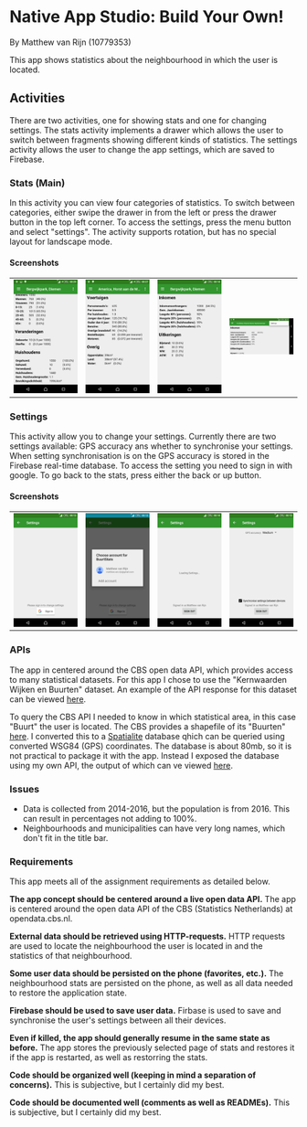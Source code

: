 # Native App Studio: Build Your Own!
By Matthew van Rijn (10779353)

This app shows statistics about the neighbourhood in which the user is located.

## Activities
There are two activities, one for showing stats and one for changing settings. The stats activity implements a drawer which allows the user to switch between fragments showing different kinds of statistics. The settings activity allows the user to change the app settings, which are saved to Firebase.

### Stats (Main)
In this activity you can view four categories of statistics. To switch between categories, either swipe the drawer in from the left or press the drawer button in the top left corner. To access the settings, press the menu button and select "settings". The activity supports rotation, but has no special layout for landscape mode.

#### Screenshots
<table>
	<tr>
		<td><img src="doc/stats_demographics.png" width="200"></td>
		<td><img src="doc/stats_misc.png" width="200"></td>
		<td><img src="doc/stats_money.png" width="200"></td>
		<td><img src="doc/stats_landscape_with_options.png" width="200"></td>
	</tr>
</table>

### Settings
This activity allow you to change your settings. Currently there are two settings available: GPS accuracy ans whether to synchronise your settings. When setting synchronisation is on the GPS accuracy is stored in the Firebase real-time database. To access the setting you need to sign in with google. To go back to the stats, press either the back or up button.

#### Screenshots
<table>
	<tr>
		<td><img src="doc/set_signedout.png" width="200"></td>
		<td><img src="doc/set_signingin.png" width="200"></td>
		<td><img src="doc/set_loading.png" width="200"></td>
		<td><img src="doc/set_signedin.png" width="200"></td>		
	</tr>
</table>

### APIs
The app in centered around the CBS open data API, which provides access to many statistical datasets. For this app I chose to use the "Kernwaarden Wijken en Buurten" dataset. An example of the API response for this dataset can be viewed [here](http://opendata.cbs.nl/ODataApi/odata/83487NED/TypedDataSet?$filter=WijkenEnBuurten%20eq%20%27BU06130309%27). 

To query the CBS API I needed to know in which statistical area, in this case "Buurt" the user is located. The CBS provides a shapefile of its "Buurten" [here](https://www.cbs.nl/nl-nl/dossier/nederland-regionaal/geografische%20data/wijk-en-buurtkaart-2016). I converted this to a [Spatialite](https://www.gaia-gis.it/gaia-sins/) database qhich can be queried using converted WSG84 (GPS) coordinates. The database is about 80mb, so it is not practical to package it with the app. Instead I exposed the database using my own API, the output of which can ve viewed [here](https://www.mjvrijn.nl/api/buurt.php?lat=52.355&lon=4.955).

### Issues
- Data is collected from 2014-2016, but the population is from 2016. This can result in percentages not adding to 100%.
- Neighbourhoods and municipalities can have very long names, which don't fit in the title bar.

### Requirements
This app meets all of the assignment requirements as detailed below.

**The app concept should be centered around a live open data API.**
The app is centered around the open data API of the CBS (Statistics Netherlands) at opendata.cbs.nl.

**External data should be retrieved using HTTP-requests.**
HTTP requests are used to locate the neighbourhood the user is located in and the statistics of that neighbourhood.

**Some user data should be persisted on the phone (favorites, etc.).**
The neighbourhood stats are persisted on the phone, as well as all data needed to restore the application state.

**Firebase should be used to save user data.**
Firbase is used to save and synchronise the user's settings between all their devices.

**Even if killed, the app should generally resume in the same state as before.**
The app stores the previously selected page of stats and restores it if the app is restarted, as well as restorring the stats.

**Code should be organized well (keeping in mind a separation of concerns).**
This is subjective, but I certainly did my best.

**Code should be documented well (comments as well as READMEs).**
This is subjective, but I certainly did my best.

